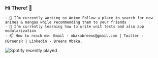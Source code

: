 ### Hi There! 👋
```
- 🔭 I’m currently working on Anime Follow a place to search for new animes & mangas while recommending them to your friends
- 🌱 I’m currently learning how to write unit tests and also app modularization
- 📫 How to reach me: Email - mbakabreens@gmail.com | Twitter - @BreensR | Linkedin - Breens Mbaka.

```

![Spotify recently played](https://spotify-recently-played-readme.vercel.app/api?user=breensrobert)
